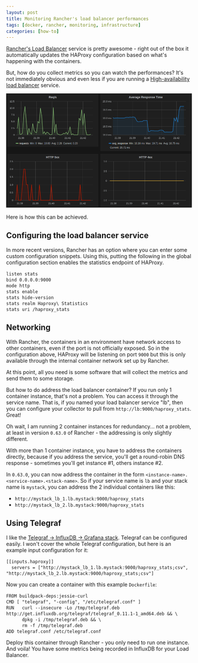 ```yaml
---
layout: post
title: Monitoring Rancher's load balancer performances
tags: [docker, rancher, monitoring, infrastructure]
categories: [how-to]
---
```


[Rancher's Load Balancer](http://rancher.com/rancher-feature-i/) service is 
pretty awesome - right out of the box it automatically updates the HAProxy 
configuration based on what's happening with the containers.

But, how do you collect metrics so you can watch the performances? It's not 
immediately obvious and even less if you are running a [High-availability
load balancer](/2016-03-20-rancher-lb-keepalived) service.

![Metrics](/img/posts/2016-03-20-rancher-haproxy-monitoring/img01.png)

Here is how this can be achieved.

## Configuring the load balancer service
In more recent versions, Rancher has an option where you can enter some custom
configuration snippets. Using this, putting the following in the global 
configuration section enables the statistics endpoint of HAProxy.

```
listen stats 
bind 0.0.0.0:9000
mode http
stats enable
stats hide-version
stats realm Haproxy\ Statistics
stats uri /haproxy_stats
```

## Networking
With Rancher, the containers in an environment have network access to other 
containers, even if the port is not officially exposed. So in the configuration
above, HAProxy will be listening on port `9000` but this is only available 
through the internal container network set up by Rancher.

At this point, all you need is some software that will collect the metrics and
send them to some storage.

But how to do address the load balancer container? If you run only 1 container
instance, that's not a problem. You can access it through the service name.
That is, if you named your load balancer service "lb", then you can configure
your collector to pull from `http://lb:9000/haproxy_stats`. Great!

Oh wait, I am running 2 container instances for redundancy... not a problem, at
least in version `0.63.0` of Rancher - the addressing is only slightly different.

With more than 1 container instance, you have to address the containers directly,
because if you address the service, you'll get a round-robin DNS response - 
sometimes you'll get instance #1, others instance #2.

In `0.63.0`, you can now address the container in the form `<instance-name>.<service-name>.<stack-name>`.
So if your service name is `lb` and your stack name is `mystack`, you can address
the 2 individual containers like this:

   - `http://mystack_lb_1.lb.mystack:9000/haproxy_stats`
   - `http://mystack_lb_2.lb.mystack:9000/haproxy_stats`

## Using Telegraf
I like the [Telegraf -> InfluxDB -> Grafana stack](https://influxdata.com/). 
Telegraf can be configured easily. I won't cover the whole Telegraf configuration,
but here is an example input configuration for it:

```
[[inputs.haproxy]]
  servers = ["http://mystack_lb_1.lb.mystack:9000/haproxy_stats;csv", "http://mystack_lb_2.lb.mystack:9000/haproxy_stats;csv"]
```

Now you can create a container with this example `Dockerfile`:

```
FROM buildpack-deps:jessie-curl
CMD [ "telegraf", "-config", "/etc/telegraf.conf" ]
RUN   curl --insecure -Lo /tmp/telegraf.deb http://get.influxdb.org/telegraf/telegraf_0.11.1-1_amd64.deb && \
      dpkg -i /tmp/telegraf.deb && \
      rm -f /tmp/telegraf.deb
ADD telegraf.conf /etc/telegraf.conf
```

Deploy this container through Rancher - you only need to run one instance. And 
voila! You have some metrics being recorded in InfluxDB for your Load Balancer.
